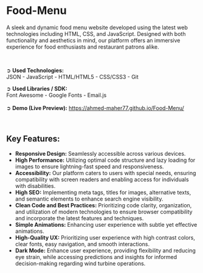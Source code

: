 # Food-Menu
A sleek and dynamic food menu website developed using the latest web technologies including HTML, CSS, and JavaScript. Designed with both functionality and aesthetics in mind, our platform offers an immersive experience for food enthusiasts and restaurant patrons alike.

<br>

➲ **Used Technologies:** <br>
JSON - JavaScript - HTML/HTML5 - CSS/CSS3 - Git     

➲ **Used Libraries / SDK:** <br>
Font Awesome - Google Fonts - Email.js
<br><br>
➲ **Demo (Live Preview):** <a href="https://ahmed-maher77.github.io/Food-Menu/" target="_blank">https://ahmed-maher77.github.io/Food-Menu/</a> 

<br>

## Key Features:
- <b>Responsive Design:</b> Seamlessly accessible across various devices.
- <b>High Performance:</b> Utilizing optimal code structure and lazy loading for images to ensure lightning-fast speed and responsiveness.
- <b>Accessibility:</b> Our platform caters to users with special needs, ensuring compatibility with screen readers and enabling access for individuals with disabilities.
- <b>High SEO:</b> Implementing meta tags, titles for images, alternative texts, and semantic elements to enhance search engine visibility.
- <b>Clean Code and Best Practices:</b> Prioritizing code clarity, organization, and utilization of modern technologies to ensure browser compatibility and incorporate the latest features and techniques.
- <b>Simple Animations:</b> Enhancing user experience with subtle yet effective animations.
- <b>High-Quality UX:</b> Prioritizing user experience with high contrast colors, clear fonts, easy navigation, and smooth interactions.
- <b>Dark Mode:</b> Enhance user experience, providing flexibility and reducing eye strain, while accessing predictions and insights for informed decision-making regarding wind turbine operations.
